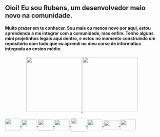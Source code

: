 ## Oioi! Eu sou Rubens, um desenvolvedor meio novo na comunidade.

#### Muito prazer em te conhecer. Sou mais ou menos novo por aqui, estou aprendendo a me integrar com a comunidade, mas enfim. Tenho alguns mini projetinhos legais aqui dentro, e estou no momento construindo um repositório com tudo que eu aprendi no meu curso de informática integrada ao ensino médio.

<div align="center">
  <a href="https://github.com/rubskaiserman">
  <img height="180em" src="https://github-readme-stats.vercel.app/api?username=rubskaiserman&show_icons=true&theme=dark&include_all_commits=true&count_private=true"/>
  <img height="180em" src="https://github-readme-stats.vercel.app/api/top-langs/?username=rubskaiserman&layout=compact&langs_count=7&theme=dark"/>
</div>
  
<div style="display: inline_block"><br>
  <img align="center" height="40" width="50" src="https://cdn.jsdelivr.net/gh/devicons/devicon/icons/python/python-original.svg" />
  <img align="center" height="35" width="50" src="https://cdn.jsdelivr.net/gh/devicons/devicon/icons/django/django-plain.svg" />
  <img align="center" height="37" width="50" src="https://cdn.jsdelivr.net/gh/devicons/devicon/icons/postgresql/postgresql-original.svg" />
  <img align="center" height="35" width="50" src="https://cdn.jsdelivr.net/gh/devicons/devicon/icons/jupyter/jupyter-original.svg" />
  <img align="center" height="45" width="50" src="https://cdn.jsdelivr.net/gh/devicons/devicon/icons/pandas/pandas-original.svg" />
  <img align="center" height="35" width="50" src="https://cdn.jsdelivr.net/gh/devicons/devicon/icons/javascript/javascript-original.svg" />
  <img align="center" height="30" width="50" src="https://cdn.jsdelivr.net/gh/devicons/devicon/icons/dart/dart-original.svg" />
  <img align="center" height="35" width="50" src="https://cdn.jsdelivr.net/gh/devicons/devicon/icons/flutter/flutter-original.svg" />
</div>

  ##
  
